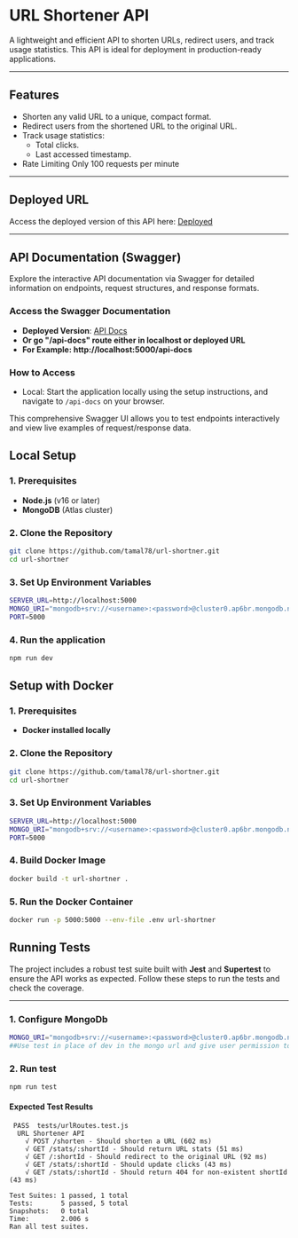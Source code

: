 # URL Shortener API

A lightweight and efficient API to shorten URLs, redirect users, and track usage statistics. This API is ideal for deployment in production-ready applications.

---

## Features

- Shorten any valid URL to a unique, compact format.
- Redirect users from the shortened URL to the original URL.
- Track usage statistics:
  - Total clicks.
  - Last accessed timestamp.
- Rate Limiting Only 100 requests per minute

---

## Deployed URL

Access the deployed version of this API here: [Deployed](https://url-shortner-ogym.onrender.com)

---

## API Documentation (Swagger)

Explore the interactive API documentation via Swagger for detailed information on endpoints, request structures, and response formats.

### **Access the Swagger Documentation**

- **Deployed Version**: [API Docs](https://url-shortner-ogym.onrender.com/api-docs)
- **Or go "/api-docs" route either in localhost or deployed URL**
- **For Example: http://localhost:5000/api-docs**

### **How to Access**

- Local: Start the application locally using the setup instructions, and navigate to `/api-docs` on your browser.

This comprehensive Swagger UI allows you to test endpoints interactively and view live examples of request/response data.

## Local Setup

### 1. Prerequisites

- **Node.js** (v16 or later)
- **MongoDB** (Atlas cluster)

### 2. Clone the Repository

```bash
git clone https://github.com/tamal78/url-shortner.git
cd url-shortner
```

### 3. Set Up Environment Variables

```bash
SERVER_URL=http://localhost:5000
MONGO_URI="mongodb+srv://<username>:<password>@cluster0.ap6br.mongodb.net/dev"
PORT=5000
```

### 4. Run the application

```bash
npm run dev
```

## Setup with Docker

### 1. Prerequisites

- **Docker installed locally**

### 2. Clone the Repository

```bash
git clone https://github.com/tamal78/url-shortner.git
cd url-shortner
```

### 3. Set Up Environment Variables

```bash
SERVER_URL=http://localhost:5000
MONGO_URI="mongodb+srv://<username>:<password>@cluster0.ap6br.mongodb.net/dev"
PORT=5000
```

### 4. Build Docker Image

```bash
docker build -t url-shortner .

```

### 5. Run the Docker Container

```bash
docker run -p 5000:5000 --env-file .env url-shortner

```

## Running Tests

The project includes a robust test suite built with **Jest** and **Supertest** to ensure the API works as expected. Follow these steps to run the tests and check the coverage.

---

### 1. Configure MongoDb

```bash
MONGO_URI="mongodb+srv://<username>:<password>@cluster0.ap6br.mongodb.net/dev"
##Use test in place of dev in the mongo url and give user permission to admin in MongoDb Atlas when testing
```

### 2. Run test

```bash
npm run test
```

#### Expected Test Results

```
 PASS  tests/urlRoutes.test.js
  URL Shortener API
    √ POST /shorten - Should shorten a URL (602 ms)
    √ GET /stats/:shortId - Should return URL stats (51 ms)
    √ GET /:shortId - Should redirect to the original URL (92 ms)
    √ GET /stats/:shortId - Should update clicks (43 ms)
    √ GET /stats/:shortId - Should return 404 for non-existent shortId (43 ms)

Test Suites: 1 passed, 1 total
Tests:       5 passed, 5 total
Snapshots:   0 total
Time:        2.006 s
Ran all test suites.
```
